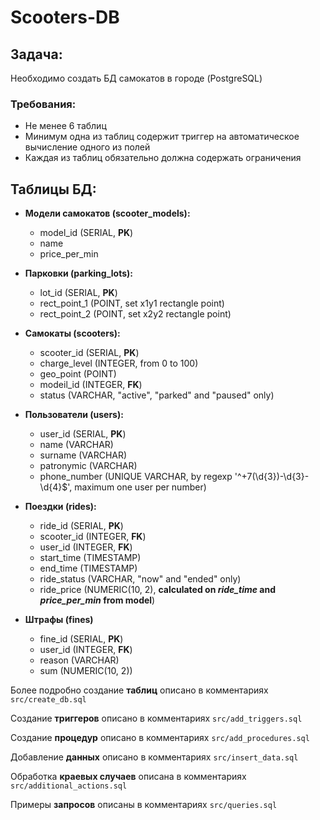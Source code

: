 # Scooters-DB

## Задача:
Необходимо создать БД самокатов в городе (PostgreSQL)

### Требования:
- Не менее 6 таблиц
- Минимум одна из таблиц содержит триггер на автоматическое вычисление одного из полей
- Каждая из таблиц обязательно должна содержать ограничения

## Таблицы БД:
* **Модели самокатов (scooter_models):**
  - model_id (SERIAL, **PK**)
  - name
  - price_per_min

* **Парковки (parking_lots):**
  - lot_id (SERIAL, **PK**)
  - rect_point_1 (POINT, set x1y1 rectangle point)
  - rect_point_2 (POINT, set x2y2 rectangle point)

* **Самокаты (scooters):**
  - scooter_id (SERIAL, **PK**)
  - charge_level (INTEGER, from 0 to 100)
  - geo_point (POINT)
  - modeil_id (INTEGER, **FK**)
  - status (VARCHAR, "active", "parked" and "paused" only)

* **Пользователи (users):**
  - user_id (SERIAL, **PK**)
  - name (VARCHAR)
  - surname (VARCHAR)
  - patronymic (VARCHAR)
  - phone_number (UNIQUE VARCHAR, by regexp '^\+7\(\d{3}\)-\d{3}-\d{4}$', maximum one user per number)

* **Поездки (rides):**
  - ride_id (SERIAL, **PK**)
  - scooter_id (INTEGER, **FK**)
  - user_id (INTEGER, **FK**)
  - start_time (TIMESTAMP)
  - end_time (TIMESTAMP)
  - ride_status (VARCHAR, "now" and "ended" only) 
  - ride_price (NUMERIC(10, 2), **calculated on *ride_time* and *price_per_min* from model**)

* **Штрафы (fines)**
  - fine_id (SERIAL, **PK**)
  - user_id (INTEGER, **FK**)
  - reason (VARCHAR)
  - sum (NUMERIC(10, 2))


Более подробно создание **таблиц** описано в комментариях `src/create_db.sql`

Создание **триггеров** описано в комментариях `src/add_triggers.sql`

Создание **процедур** описано в комментариях `src/add_procedures.sql`

Добавление **данных** описано в комментариях `src/insert_data.sql`

Обработка **краевых случаев** описана в комментариях `src/additional_actions.sql`

Примеры **запросов** описаны в комментариях `src/queries.sql`



